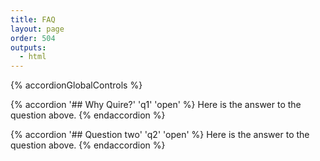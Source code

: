 ```yaml
---
title: FAQ
layout: page
order: 504
outputs:
  - html
---
```


{% accordionGlobalControls %}

{% accordion '## Why Quire?' 'q1' 'open' %}
  Here is the answer to the question above.
{% endaccordion %}

{% accordion '## Question two' 'q2' 'open' %}
  Here is the answer to the question above.
{% endaccordion %}